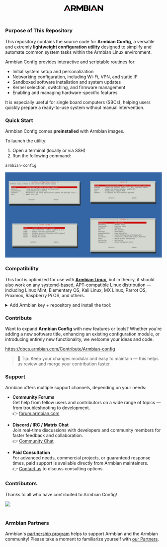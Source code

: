 <h2 align="center">
  <img src="https://raw.githubusercontent.com/armbian/.github/master/profile/logo.png" alt="Armbian logo" width="25%">
  <br><br>
</h2>

### Purpose of This Repository

This repository contains the source code for **Armbian Config**, a versatile and extremly **lightweight configuration utility** designed to simplify and automate common system tasks within the Armbian Linux environment.

Armbian Config provides interactive and scriptable routines for:

- Initial system setup and personalization  
- Networking configuration, including Wi-Fi, VPN, and static IP  
- Sandboxed software installation and system updates  
- Kernel selection, switching, and firmware management  
- Enabling and managing hardware-specific features  

It is especially useful for single board computers (SBCs), helping users quickly prepare a ready-to-use system without manual intervention.

### Quick Start

Armbian Config comes **preinstalled** with Armbian images.

To launch the utility:

1. Open a terminal (locally or via SSH)
2. Run the following command:

```bash
armbian-config
```

<a href=#><img src=.github/images/common.png></a>

### Compatibility

This tool is optimized for use with [**Armbian Linux**](https://www.armbian.com), but in theory, it should also work on any systemd-based, APT-compatible Linux distribution — including Linux Mint, Elementary OS, Kali Linux, MX Linux, Parrot OS, Proxmox, Raspberry Pi OS, and others.
<details><summary>Add Armbian key + repository and install the tool:</summary>
  
```bash
wget -qO - https://apt.armbian.com/armbian.key | gpg --dearmor | \
sudo tee /usr/share/keyrings/armbian.gpg > /dev/null
cat << EOF | sudo tee /etc/apt/sources.list.d/armbian-config.sources > /dev/null
Types: deb
URIs: https://github.armbian.com/configng
Suites: stable
Components: main
Signed-By: /usr/share/keyrings/armbian.gpg
EOF
sudo apt update
sudo apt -y install armbian-config
armbian-config
```
</details>

### Contribute

Want to expand **Armbian Config** with new features or tools? Whether you're adding a new software title, enhancing an existing configuration module, or introducing entirely new functionality, we welcome your ideas and code.

<https://docs.armbian.com/Contribute/Armbian-config>

> 📌 Tip: Keep your changes modular and easy to maintain — this helps us review and merge your contribution faster.

### Support

Armbian offers multiple support channels, depending on your needs:

- **Community Forums**  
  Get help from fellow users and contributors on a wide range of topics — from troubleshooting to development.  
  👉 [forum.armbian.com](https://forum.armbian.com)

- **Discord / IRC / Matrix Chat**  
  Join real-time discussions with developers and community members for faster feedback and collaboration.  
  👉 [Community Chat](https://docs.armbian.com/Community_IRC/)

- **Paid Consultation**  
  For advanced needs, commercial projects, or guaranteed response times, paid support is available directly from Armbian maintainers.  
  👉 [Contact us](https://www.armbian.com/contact) to discuss consulting options.

### Contributors

Thanks to all who have contributed to Armbian Config!

<a href="https://github.com/armbian/configng/graphs/contributors">
  <img src="https://contrib.rocks/image?repo=armbian/configng" />
</a>
<br>
<br>

### Armbian Partners

Armbian's [partnership program](https://forum.armbian.com/subscriptions) helps to support Armbian and the Armbian community! Please take a moment to familiarize yourself with [our Partners](https://armbian.com/partners).
